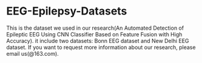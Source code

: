 # EEG-Epilepsy-Datasets
This is the dataset we used in our research(An Automated Detection of Epileptic EEG Using CNN Classifier Based on Feature Fusion with High Accuracy). it include two datasets: Bonn EEG dataset and New Delhi EEG dataset.
If you want to request more information about our research, please email us(@163.com).
